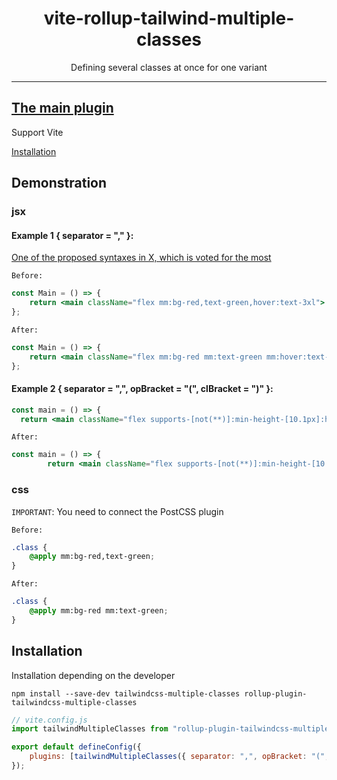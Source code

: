<div align="center">
<h1>vite-rollup-tailwind-multiple-classes</h1>

<p>Defining several classes at once for one variant</p>
</div>

---

## [The main plugin](https://www.npmjs.com/package/tailwindcss-multiple-classes?activeTab=readme)

Support Vite

[Installation](#installation)

## Demonstration

### jsx

#### Example 1 { separator = "," }:
[One of the proposed syntaxes in X, which is voted for the most](https://x.com/adamwathan/status/1849509712368226792)

`Before:`

```jsx
const Main = () => {
	return <main className="flex mm:bg-red,text-green,hover:text-3xl">...</main>;
};
```

`After:`

```jsx
const Main = () => {
	return <main className="flex mm:bg-red mm:text-green mm:hover:text-3xl ">...</main>;
};
```

#### Example 2 { separator = ",", opBracket = "(", clBracket = ")" }:

```jsx
const main = () => {
  return <main className="flex supports-[not(**)]:min-height-[10.1px]:h-10,sm:h-20,md:h-30, lg:h-40,xl:h-50,hover:(pl-4,py-3) pl-3">...</main>;};
```

`After:`

```jsx
const main = () => {
        return <main className="flex supports-[not(**)]:min-height-[10.1px]:h-10 supports-[not(**)]:min-height-[10.1px]:sm:h-20 supports-[not(**)]:min-height-[10.1px]:md:h-30 supports-[not(**)]:min-height-[10.1px]:lg:h-40 supports-[not(**)]:min-height-[10.1px]:xl:h-50 supports-[not(**)]:min-height-[10.1px]:hover:pl-4 supports-[not(**)]:min-height-[10.1px]:hover:py-3 pl-3">...</main>;};
```
### css

`IMPORTANT`: You need to connect the PostCSS plugin

`Before:`

```css
.class {
	@apply mm:bg-red,text-green;
}
```

`After:`

```css
.class {
	@apply mm:bg-red mm:text-green;
}
```

## Installation

Installation depending on the developer

```
npm install --save-dev tailwindcss-multiple-classes rollup-plugin-tailwindcss-multiple-classes
```

```javascript
// vite.config.js
import tailwindMultipleClasses from "rollup-plugin-tailwindcss-multiple-classes";

export default defineConfig({
	plugins: [tailwindMultipleClasses({ separator: ",", opBracket: "(", clBracket: ")" }), react()],
});
```
